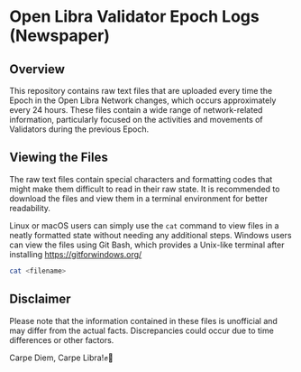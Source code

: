 
# Open Libra Validator Epoch Logs (Newspaper)

## Overview

This repository contains raw text files that are uploaded every time the Epoch in the Open Libra Network changes, which occurs approximately every 24 hours. These files contain a wide range of network-related information, particularly focused on the activities and movements of Validators during the previous Epoch.

## Viewing the Files

The raw text files contain special characters and formatting codes that might make them difficult to read in their raw state. It is recommended to download the files and view them in a terminal environment for better readability.

Linux or macOS users can simply use the `cat` command to view files in a neatly formatted state without needing any additional steps.
Windows users can view the files using Git Bash, which provides a Unix-like terminal after installing https://gitforwindows.org/

```bash
cat <filename>
```

## Disclaimer

Please note that the information contained in these files is unofficial and may differ from the actual facts. Discrepancies could occur due to time differences or other factors.

Carpe Diem, Carpe Libra!✊🔆
